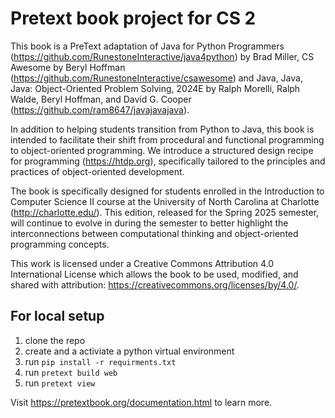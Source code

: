 # Pretext book project for CS 2

This book is a PreText adaptation of Java for Python Programmers (https://github.com/RunestoneInteractive/java4python) by Brad Miller, CS Awesome by Beryl Hoffman (https://github.com/RunestoneInteractive/csawesome) and Java, Java, Java: Object-Oriented Problem Solving, 2024E by Ralph Morelli, Ralph Walde, Beryl Hoffman, and David G. Cooper (https://github.com/ram8647/javajavajava).

In addition to helping students transition from Python to Java, this book is intended to facilitate their shift from procedural and functional programming to object-oriented programming. We introduce a structured design recipe for programming (https://htdp.org), specifically tailored to the principles and practices of object-oriented development.

The book is specifically designed for students enrolled in the Introduction to Computer Science II course at the University of North Carolina at Charlotte (http://charlotte.edu/). This edition, released for the Spring 2025 semester, will continue to evolve in during the semester to better highlight the interconnections between computational thinking and object-oriented programming concepts.

This work is licensed under a Creative Commons Attribution 4.0 International License which allows the book to be used, modified, and shared with attribution: https://creativecommons.org/licenses/by/4.0/.

## For local setup
1. clone the repo
2. create and a activiate a python virtual environment
3. run ```pip install -r requirments.txt```
4. run ```pretext build web```
5. run ```pretext view```

Visit <https://pretextbook.org/documentation.html> to learn more.
